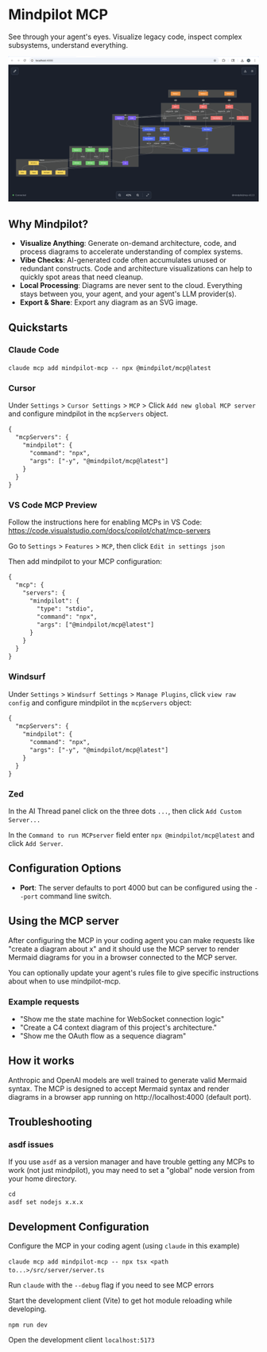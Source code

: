 # Mindpilot MCP
See through your agent's eyes. Visualize legacy code, inspect complex subsystems, understand everything.

![Screenshot](https://raw.githubusercontent.com/abrinsmead/mindpilot-mcp/main/mindpilot-mcp.png)

## Why Mindpilot?
- **Visualize Anything**: Generate on-demand architecture, code, and process diagrams to accelerate understanding of complex systems.
- **Vibe Checks**: AI-generated code often accumulates unused or redundant constructs. Code and architecture visualizations can help to quickly spot areas that need cleanup.
- **Local Processing**: Diagrams are never sent to the cloud. Everything stays between you, your agent, and your agent's LLM provider(s).
- **Export & Share**: Export any diagram as an SVG image.

## Quickstarts

### Claude Code
`claude mcp add mindpilot-mcp -- npx @mindpilot/mcp@latest`

### Cursor
Under `Settings` > `Cursor Settings` > `MCP` > Click `Add new global MCP server` and configure mindpilot in the `mcpServers` object.

```
{
  "mcpServers": {
    "mindpilot": {
      "command": "npx",
      "args": ["-y", "@mindpilot/mcp@latest"]
    }
  }
}
```

### VS Code MCP Preview
Follow the instructions here for enabling MCPs in VS Code:  https://code.visualstudio.com/docs/copilot/chat/mcp-servers

Go to `Settings` > `Features` > `MCP`, then click `Edit in settings json`

Then add mindpilot to your MCP configuration:

```
{
  "mcp": {
    "servers": {
      "mindpilot": {
        "type": "stdio",
        "command": "npx",
        "args": ["@mindpilot/mcp@latest"]
      }
    }
  }
}
```

### Windsurf

Under `Settings` > `Windsurf Settings` > `Manage Plugins`, click `view raw config` and configure mindpilot in the `mcpServers` object:

```
{
  "mcpServers": {
    "mindpilot": {
      "command": "npx",
      "args": ["-y", "@mindpilot/mcp@latest"]
    }
  }
}
```

### Zed
In the AI Thread panel click on the three dots `...`, then click `Add Custom Server...`

In the `Command to run MCPserver` field enter `npx @mindpilot/mcp@latest` and click `Add Server`.

## Configuration Options
- **Port**: The server defaults to port 4000 but can be configured using the `--port` command line switch.

## Using the MCP server
After configuring the MCP in your coding agent you can make requests like "create a diagram about x" and it should use the MCP server to render Mermaid diagrams for you in a browser connected to the MCP server.

You can optionally update your agent's rules file to give specific instructions about when to use mindpilot-mcp.

### Example requests
- "Show me the state machine for WebSocket connection logic"
- "Create a C4 context diagram of this project's architecture."
- "Show me the OAuth flow as a sequence diagram"

## How it works
Anthropic and OpenAI models are well trained to generate valid Mermaid syntax. The MCP is designed to accept Mermaid syntax and render diagrams in a browser app running on http://localhost:4000 (default port).

## Troubleshooting

### asdf issues
If you use `asdf` as a version manager and have trouble getting any MCPs to work (not just mindpilot), you may need to set a "global" node version from your home directory.

```
cd
asdf set nodejs x.x.x
```

## Development Configuration
Configure the MCP in your coding agent (using `claude` in this example)

`claude mcp add mindpilot-mcp -- npx tsx <path to...>/src/server/server.ts`

Run `claude` with the `--debug` flag if you need to see MCP errors

Start the development client (Vite) to get hot module reloading while developing.

`npm run dev`

Open the development client
`localhost:5173`
